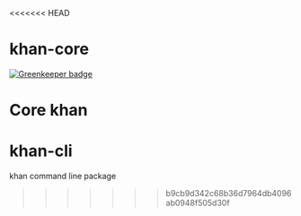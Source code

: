 <<<<<<< HEAD
# khan-core

[![Greenkeeper badge](https://badges.greenkeeper.io/PaulaoDev/khan-cli.svg)](https://greenkeeper.io/)

Core khan
=======
# khan-cli
khan command line package
>>>>>>> b9cb9d342c68b36d7964db4096ab0948f505d30f
